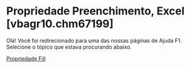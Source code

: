 
# Propriedade Preenchimento, Excel [vbagr10.chm67199]

Olá! Você foi redirecionado para uma das nossas páginas de Ajuda F1. Selecione o tópico que estava procurando abaixo.

[Propriedade Fill](http://msdn.microsoft.com/library/7a8ea56d-1b39-cc70-1fbc-7d1a488b1aba%28Office.15%29.aspx)
